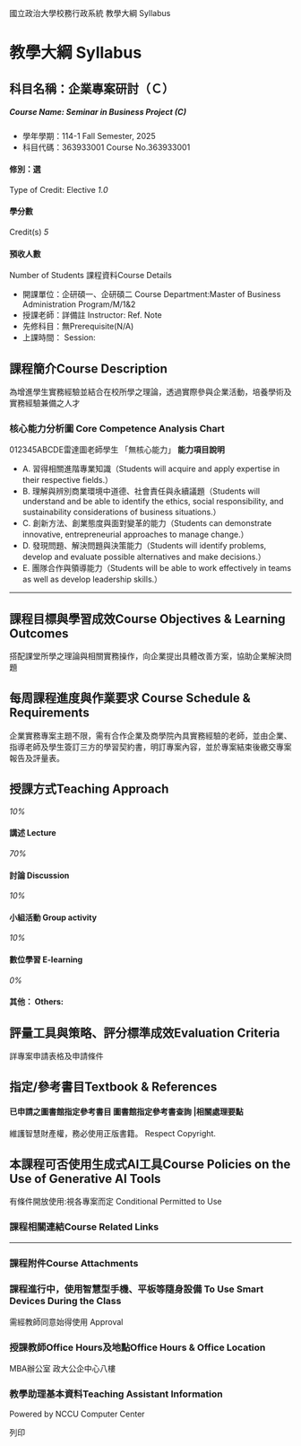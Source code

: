國立政治大學校務行政系統 教學大綱 Syllabus
# 教學大綱 Syllabus
##  科目名稱：企業專案研討（Ｃ）
#####  Course Name: Seminar in Business Project (C)
  * 學年學期：114-1 Fall Semester, 2025 
  * 科目代碼：363933001 Course No.363933001


#### 修別：選
Type of Credit: Elective 
_1.0_
#### 學分數
Credit(s)
_5_
#### 預收人數
Number of Students
課程資料Course Details
  * 開課單位：企研碩一、企研碩二 Course Department:Master of Business Administration Program/M/1&2 
  * 授課老師：詳備註 Instructor: Ref. Note 
  * 先修科目：無Prerequisite(N/A)
  * 上課時間： Session: 


##  課程簡介Course Description
為增進學生實務經驗並結合在校所學之理論，透過實際參與企業活動，培養學術及實務經驗兼備之人才
###  核心能力分析圖 Core Competence Analysis Chart
012345ABCDE雷達圖老師學生
「無核心能力」 
**能力項目說明**
  * A. 習得相關進階專業知識（Students will acquire and apply expertise in their respective fields.）
  * B. 理解與辨別商業環境中道德、社會責任與永續議題（Students will understand and be able to identify the ethics, social responsibility, and sustainability considerations of business situations.）
  * C. 創新方法、創業態度與面對變革的能力（Students can demonstrate innovative, entrepreneurial approaches to manage change.）
  * D. 發現問題、解決問題與決策能力（Students will identify problems, develop and evaluate possible alternatives and make decisions.）
  * E. 團隊合作與領導能力（Students will be able to work effectively in teams as well as develop leadership skills.）


* * *
##  課程目標與學習成效Course Objectives & Learning Outcomes 
搭配課堂所學之理論與相關實務操作，向企業提出具體改善方案，協助企業解決問題
##  每周課程進度與作業要求 Course Schedule & Requirements
企業實務專案主題不限，需有合作企業及商學院內具實務經驗的老師，並由企業、指導老師及學生簽訂三方的學習契約書，明訂專案內容，並於專案結束後繳交專案報告及評量表。
##  授課方式Teaching Approach
_10%_
####  講述 Lecture
_70%_
####  討論 Discussion
_10%_
####  小組活動 Group activity
_10%_
####  數位學習 E-learning
_0%_
####  其他： Others:
##  評量工具與策略、評分標準成效Evaluation Criteria
詳專案申請表格及申請條件
##  指定/參考書目Textbook & References
####  已申請之圖書館指定參考書目  圖書館指定參考書查詢 |相關處理要點
維護智慧財產權，務必使用正版書籍。 Respect Copyright.
##  本課程可否使用生成式AI工具Course Policies on the Use of Generative AI Tools
有條件開放使用:視各專案而定 Conditional Permitted to Use 
###  課程相關連結Course Related Links
* * *
###  課程附件Course Attachments
###  課程進行中，使用智慧型手機、平板等隨身設備 To Use Smart Devices During the Class
需經教師同意始得使用  Approval
###  授課教師Office Hours及地點Office Hours & Office Location
MBA辦公室 政大公企中心八樓
###  教學助理基本資料Teaching Assistant Information
Powered by NCCU Computer Center
  
列印
